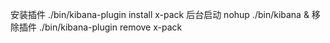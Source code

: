 安装插件
./bin/kibana-plugin install x-pack
后台启动
nohup ./bin/kibana &
移除插件
./bin/kibana-plugin remove x-pack
